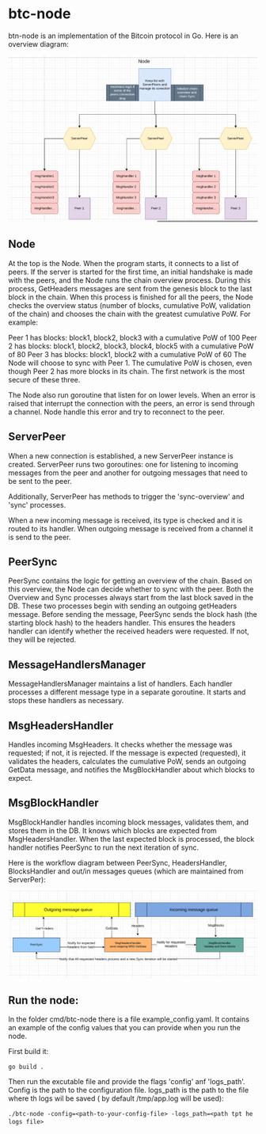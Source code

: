 # btc-node
btn-node is an implementation of the Bitcoin protocol in Go. Here is an overview diagram:

![Diagram of the BTC Node](docs/overview.png)

## Node
At the top is the Node. When the program starts, it connects to a list of peers. If the server is started for the first 
time, an initial handshake is made with the peers, and the Node runs the chain overview process. 
During this process, GetHeaders messages are sent from the genesis block to the last block in the chain. 
When this process is finished for all the peers, the Node checks the overview status (number of blocks, 
cumulative PoW, validation of the chain) and chooses the chain with the greatest cumulative PoW. For 
example:

Peer 1 has blocks: block1, block2, block3 with a cumulative PoW of 100
Peer 2 has blocks: block1, block2, block3, block4, block5 with a cumulative PoW of 80
Peer 3 has blocks: block1, block2 with a cumulative PoW of 60
The Node will choose to sync with Peer 1. The cumulative PoW is chosen, even though Peer 2 has more 
blocks in its chain. The first network is the most secure of these three.

The Node also run goroutine that listen for on lower levels. When an error is raised that interrupt
the connection with the peers, an error is send through a channel. Node handle this error and try to reconnect 
to the peer. 

## ServerPeer
When a new connection is established, a new ServerPeer instance is created. ServerPeer runs two goroutines: one for 
listening to incoming messages from the peer and another for outgoing messages that need to be sent to the peer.

Additionally, ServerPeer has methods to trigger the 'sync-overview' and 'sync' processes.

When a new incoming message is received, its type is checked and it is routed to its handler.
When outgoing message is received from a channel it is send to the peer. 

## PeerSync
PeerSync contains the logic for getting an overview of the chain. Based on this overview, the Node can decide whether 
to sync with the peer. Both the Overview and Sync processes always start from the last block saved in the DB. These 
two processes begin with sending an outgoing getHeaders message. Before sending the message, PeerSync sends the block 
hash (the starting block hash) to the headers handler. This ensures the headers handler can identify whether the 
received headers were requested. If not, they will be rejected.

## MessageHandlersManager
MessageHandlersManager maintains a list of handlers. Each handler processes a different message type in a separate 
goroutine. It starts and stops these handlers as necessary.

## MsgHeadersHandler
Handles incoming MsgHeaders. It checks whether the message was requested; if not, it is rejected. If the message is 
expected (requested), it validates the headers, calculates the cumulative PoW, sends an outgoing GetData message, 
and notifies the MsgBlockHandler about which blocks to expect.

## MsgBlockHandler
MsgBlockHandler handles incoming block messages, validates them, and stores them in the DB. It knows which blocks are 
expected from MsgHeadersHandler. When the last expected block is processed, the block handler notifies PeerSync to run 
the next iteration of sync.

Here is the workflow diagram between PeerSync, HeadersHandler, BlocksHandler 
and out/in messages queues (which are maintained from ServerPer):

![Diagram of the BTC Node](docs/sync-workflow.png)

## Run the node:
In the folder cmd/btc-node there is a file example_config.yaml. It contains an example of the config values 
that you can provide when you run the node.

First build it:
```azure
go build .
```
Then run the excutable file and provide the flags 'config' anf 'logs_path'. Config is the path to the configuration file. logs_path 
is the path to the file where th logs wil be saved ( by default /tmp/app.log will be used):

```azure
./btc-node -config=<path-to-your-config-file> -logs_path=<path tpt he logs file>
```



